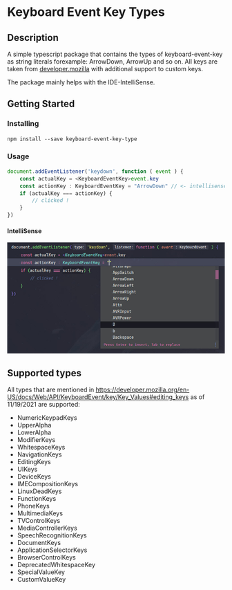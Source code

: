 # Keyboard Event Key Types

## Description

A simple typescript package that contains the types of keyboard-event-key as string literals forexample: ArrowDown, ArrowUp and so on.
All keys are taken from [developer.mozilla](https://developer.mozilla.org/en-US/docs/Web/API/KeyboardEvent/key/Key_Values#editing_keys.) 
with additional support to custom keys.

The package mainly helps with the IDE-IntelliSense.

## Getting Started
### Installing
```shell
npm install --save keyboard-event-key-type
```

### Usage
```typescript
document.addEventListener('keydown', function ( event ) {
    const actualKey = <KeyboardEventKey>event.key
    const actionKey : KeyboardEventKey = "ArrowDown" // <- intellisense
    if (actualKey === actionKey) {
        // clicked !
    }
})
```

#### IntelliSense
![Alt text](readme_img/IntelliSense.jpg?raw=true "IntelliSense")

## Supported types
All types that are mentioned in https://developer.mozilla.org/en-US/docs/Web/API/KeyboardEvent/key/Key_Values#editing_keys as of 11/19/2021 are supported:
- NumericKeypadKeys 
- UpperAlpha 
- LowerAlpha 
- ModifierKeys 
- WhitespaceKeys 
- NavigationKeys 
- EditingKeys 
- UIKeys 
- DeviceKeys 
- IMECompositionKeys 
- LinuxDeadKeys 
- FunctionKeys 
- PhoneKeys 
- MultimediaKeys 
- TVControlKeys 
- MediaControllerKeys 
- SpeechRecognitionKeys 
- DocumentKeys 
- ApplicationSelectorKeys 
- BrowserControlKeys 
- DeprecatedWhitespaceKey 
- SpecialValueKey 
- CustomValueKey 